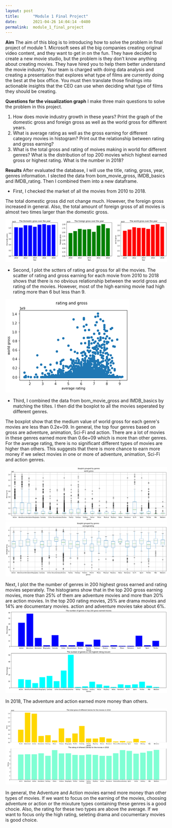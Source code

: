 ```yaml
---
layout: post
title:      "Module 1 Final Project"
date:       2021-04-26 14:04:14 -0400
permalink:  module_1_final_project
---
```


**Aim**
The aim of this blog is to introducing how to solve the problem in final project of module 1. Microsoft sees all the big companies creating original video content, and they want to get in on the fun. They have decided to create a new movie studio, but the problem is they don’t know anything about creating movies. They have hired you to help them better understand the movie industry. Your team is charged with doing data analysis and creating a presentation that explores what type of films are currently doing the best at the box office. You must then translate those findings into actionable insights that the CEO can use when deciding what type of films they should be creating.

**Questions for the visualization graph**
I make three main questions to solve the problem in this project.
1.  How does movie industry growth in these years? Print the graph of the domestic gross and foreign gross as well as the world gross for different years.
2. What is average rating as well as the gross earning for different category movies in histogram? Print out the relationship between rating and gross earning?
3. What is the total gross and rating of moives making in world for different genres? What is the distribution of top 200 movies which highest earned gross or highest rating. What is the number in 2018?


**Results**
After evaluated the database, I will use the title, rating, gross, year, genres information. I slected the data from bom_movie_gross, IMDB_basics and IMDB_rating. Then I combined them into a new dataframe. 

* First, I checked the market of all the movies from 2010 to 2018.

The total domestic gross did not change much. However, the foreign gross increased in general. Also, the total amount of foreign gross of all movies is almost two times larger than the domestic gross.

![fig1](https://raw.githubusercontent.com/sachenl/dsc-mod-1-project-v2-1-online-ds-sp-000/main/picture/fig1.png)


* Second, I plot the sctters of rating and gross for all the movies. 
The scatter of rating and gross earning for each movie from 2010 to 2018 shows that there is no obvious relationship between the world gross and rating of the movies. However, most of the high earning movie had high rating more than 6 but less than 9.

![fig2](https://github.com/sachenl/dsc-mod-1-project-v2-1-online-ds-sp-000/blob/main/picture/fig2.png)

* Third, I combined the data from bom_movie_gross and IMDB_basics by matching the tiltes. I then did the boxplot to all the movies seperated by different genres. 

The boxplot show that the medium value of world gross for each genre's movies are less than 0.2e+09. In general, the top four genres based on gross are adventure, animation, Sci-Fi and action. There are a lot of movies in these genres earned more than 0.6e+09 which is more than other genres. For the average rating, there is no significant different types of movies are higher than others. This suggests that there is more chance to earn more money if we select movies in one or more of adventure, animation, Sci-Fi and action genres.

![fig3-1](https://github.com/sachenl/dsc-mod-1-project-v2-1-online-ds-sp-000/blob/main/picture/fig3.png)
![fig3-2](https://github.com/sachenl/dsc-mod-1-project-v2-1-online-ds-sp-000/blob/main/picture/fig3-2.png)

Next, I plot the the number of genres in 200 highest gross earned and rating movies seperately. 
The histograms show that in the top 200 gross earning movies, more than 25% of them are adventure movies and more than 20% are action movies. In the top 200 rating movies, 25% are drama movies and 14% are documentary movies. action and adventure movies take about 6%.
![fig4](https://github.com/sachenl/dsc-mod-1-project-v2-1-online-ds-sp-000/blob/main/picture/fig4.png)

In 2018,  The adventure and action earned more money than others.

![fig5](https://github.com/sachenl/dsc-mod-1-project-v2-1-online-ds-sp-000/blob/main/picture/fig5.png)


In general, the Adventure and Action movies earned more money than other types of movies. If we want to focus on the earning of the movies, choosing adventure or action or the mixuture types containing these genres is a good chocie. Also, the rating for these two types are above the average. If we want to focus only the high rating, seleting drama and cocumentary movies is good choice. 


